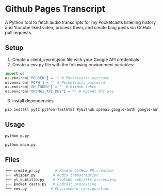 # Github Pages Transcript

A Python tool to fetch audio transcripts for my Pocketcasts listening history and Youtube liked video, process them, and create blog posts via GitHub pull requests.

## Setup

1. Create a client_secret.json file with your Google API credentials
2. Create a env.py file with the following environment variables:

```python
import os
os.environ['PCUSER'] = '' # Pocketcasts username
os.environ['PCPW'] = '' # Pocketcasts password
os.environ['GH_TOKEN'] = '' # GitHub token
os.environ["OPENAI_API_KEY"] = '' # OpenAI API key
```

3. Install dependencies

```sh
pip install pytz python-fasthtml PyGithub openai google-auth google-auth-oauthlib google-auth-httplib2 google-api-python-client youtube-transcript-api
```

## Usage

```sh
python q.py
```

```sh
python main.py
```

## Files

```sh
├── create_pr.py       # Handle GitHub PR creation
├── whisper.py        # Audio transcription
├── yt_subtitle.py    # YouTube subtitle processing
├── pocket_casts.py   # Podcast processing
└── env.py           # Environment configuration
```

